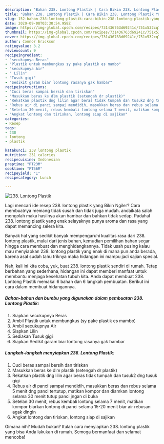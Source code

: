 ```yaml
---
description: "Bahan 238. Lontong Plastik | Cara Bikin 238. Lontong Plastik Yang Enak Banget"
title: "Bahan 238. Lontong Plastik | Cara Bikin 238. Lontong Plastik Yang Enak Banget"
slug: 152-bahan-238-lontong-plastik-cara-bikin-238-lontong-plastik-yang-enak-banget
date: 2020-09-08T03:30:54.958Z
image: https://img-global.cpcdn.com/recipes/731436763d69241c/751x532cq70/238-lontong-plastik-foto-resep-utama.jpg
thumbnail: https://img-global.cpcdn.com/recipes/731436763d69241c/751x532cq70/238-lontong-plastik-foto-resep-utama.jpg
cover: https://img-global.cpcdn.com/recipes/731436763d69241c/751x532cq70/238-lontong-plastik-foto-resep-utama.jpg
author: Connor Erickson
ratingvalue: 3.2
reviewcount: 9
recipeingredient:
- "secukupnya Beras"
- "Plastik untuk membungkus sy pake plastik es mambo"
- "secukupnya Air"
- " Lilin"
- "Tusuk gigi"
- "Sedikit garam biar lontong rasanya gak hambar"
recipeinstructions:
- "Cuci beras sampai bersih dan tiriskan"
- "Masukkan beras ke dlm plastik (setengah dr plastik)"
- "Rekatkan plastik dng lilin agar beras tidak tumpah dan tusuk2 dng tusuk gigi"
- "Rebus air di panci sampai mendidih, masukkan beras dan rebus selama 5 menit dng panci tertutup, matikan kompor dan diamkan lontong selama 30 menit tutup panci jngan di buka"
- "Setelan 30 menit, rebus kembali lontong selama 7 menit, matikan kompor biarkan lontong di panci selama 15-20 menit biar air rebusan agak dingin"
- "Angkat lontong dan tiriskan, lontong siap di sajikan"
categories:
- Resep
tags:
- 238
- lontong
- plastik

katakunci: 238 lontong plastik 
nutrition: 231 calories
recipecuisine: Indonesian
preptime: "PT23M"
cooktime: "PT56M"
recipeyield: "1"
recipecategory: Lunch

---
```



![238. Lontong Plastik](https://img-global.cpcdn.com/recipes/731436763d69241c/751x532cq70/238-lontong-plastik-foto-resep-utama.jpg)

Lagi mencari ide resep 238. lontong plastik yang Bikin Ngiler? Cara membuatnya memang tidak susah dan tidak juga mudah. andaikata salah mengolah maka hasilnya akan hambar dan bahkan tidak sedap. Padahal 238. lontong plastik yang enak selayaknya punya aroma dan rasa yang dapat memancing selera kita.



Banyak hal yang sedikit banyak mempengaruhi kualitas rasa dari 238. lontong plastik, mulai dari jenis bahan, kemudian pemilihan bahan segar hingga cara membuat dan menghidangkannya. Tidak usah pusing kalau mau menyiapkan 238. lontong plastik yang enak di mana pun anda berada, karena asal sudah tahu triknya maka hidangan ini mampu jadi sajian spesial.


Nah, kali ini kita coba, yuk, buat 238. lontong plastik sendiri di rumah. Tetap berbahan yang sederhana, hidangan ini dapat memberi manfaat untuk membantu menjaga kesehatan tubuh kita. Anda dapat membuat 238. Lontong Plastik memakai 6 bahan dan 6 langkah pembuatan. Berikut ini cara dalam membuat hidangannya.

<!--inarticleads1-->

##### Bahan-bahan dan bumbu yang digunakan dalam pembuatan 238. Lontong Plastik:

1. Siapkan secukupnya Beras
1. Ambil Plastik untuk membungkus (sy pake plastik es mambo)
1. Ambil secukupnya Air
1. Siapkan  Lilin
1. Sediakan Tusuk gigi
1. Siapkan Sedikit garam biar lontong rasanya gak hambar




<!--inarticleads2-->

##### Langkah-langkah menyiapkan 238. Lontong Plastik:

1. Cuci beras sampai bersih dan tiriskan
1. Masukkan beras ke dlm plastik (setengah dr plastik)
1. Rekatkan plastik dng lilin agar beras tidak tumpah dan tusuk2 dng tusuk gigi
1. Rebus air di panci sampai mendidih, masukkan beras dan rebus selama 5 menit dng panci tertutup, matikan kompor dan diamkan lontong selama 30 menit tutup panci jngan di buka
1. Setelan 30 menit, rebus kembali lontong selama 7 menit, matikan kompor biarkan lontong di panci selama 15-20 menit biar air rebusan agak dingin
1. Angkat lontong dan tiriskan, lontong siap di sajikan




Gimana nih? Mudah bukan? Itulah cara menyiapkan 238. lontong plastik yang bisa Anda lakukan di rumah. Semoga bermanfaat dan selamat mencoba!
